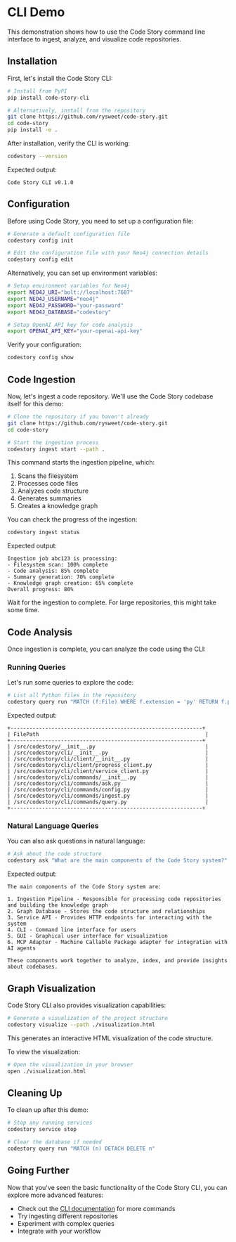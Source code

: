 # CLI Demo

This demonstration shows how to use the Code Story command line interface to ingest, analyze, and visualize code repositories.

## Installation

First, let's install the Code Story CLI:

```bash
# Install from PyPI
pip install code-story-cli

# Alternatively, install from the repository
git clone https://github.com/rysweet/code-story.git
cd code-story
pip install -e .
```

After installation, verify the CLI is working:

```bash
codestory --version
```

Expected output:
```
Code Story CLI v0.1.0
```

## Configuration

Before using Code Story, you need to set up a configuration file:

```bash
# Generate a default configuration file
codestory config init

# Edit the configuration file with your Neo4j connection details
codestory config edit
```

Alternatively, you can set up environment variables:

```bash
# Setup environment variables for Neo4j
export NEO4J_URI="bolt://localhost:7687"
export NEO4J_USERNAME="neo4j"
export NEO4J_PASSWORD="your-password"
export NEO4J_DATABASE="codestory"

# Setup OpenAI API key for code analysis
export OPENAI_API_KEY="your-openai-api-key"
```

Verify your configuration:

```bash
codestory config show
```

## Code Ingestion

Now, let's ingest a code repository. We'll use the Code Story codebase itself for this demo:

```bash
# Clone the repository if you haven't already
git clone https://github.com/rysweet/code-story.git
cd code-story

# Start the ingestion process
codestory ingest start --path .
```

This command starts the ingestion pipeline, which:
1. Scans the filesystem
2. Processes code files
3. Analyzes code structure
4. Generates summaries
5. Creates a knowledge graph

You can check the progress of the ingestion:

```bash
codestory ingest status
```

Expected output:
```
Ingestion job abc123 is processing:
- Filesystem scan: 100% complete
- Code analysis: 85% complete
- Summary generation: 70% complete
- Knowledge graph creation: 65% complete
Overall progress: 80%
```

Wait for the ingestion to complete. For large repositories, this might take some time.

## Code Analysis

Once ingestion is complete, you can analyze the code using the CLI:

### Running Queries

Let's run some queries to explore the code:

```bash
# List all Python files in the repository
codestory query run "MATCH (f:File) WHERE f.extension = 'py' RETURN f.path AS FilePath ORDER BY FilePath LIMIT 10"
```

Expected output:
```
+-------------------------------------------------------------+
| FilePath                                                     |
+-------------------------------------------------------------+
| /src/codestory/__init__.py                                   |
| /src/codestory/cli/__init__.py                               |
| /src/codestory/cli/client/__init__.py                        |
| /src/codestory/cli/client/progress_client.py                 |
| /src/codestory/cli/client/service_client.py                  |
| /src/codestory/cli/commands/__init__.py                      |
| /src/codestory/cli/commands/ask.py                           |
| /src/codestory/cli/commands/config.py                        |
| /src/codestory/cli/commands/ingest.py                        |
| /src/codestory/cli/commands/query.py                         |
+-------------------------------------------------------------+
```

### Natural Language Queries

You can also ask questions in natural language:

```bash
# Ask about the code structure
codestory ask "What are the main components of the Code Story system?"
```

Expected output:
```
The main components of the Code Story system are:

1. Ingestion Pipeline - Responsible for processing code repositories and building the knowledge graph
2. Graph Database - Stores the code structure and relationships
3. Service API - Provides HTTP endpoints for interacting with the system
4. CLI - Command line interface for users
5. GUI - Graphical user interface for visualization
6. MCP Adapter - Machine Callable Package adapter for integration with AI agents

These components work together to analyze, index, and provide insights about codebases.
```

## Graph Visualization

Code Story CLI also provides visualization capabilities:

```bash
# Generate a visualization of the project structure
codestory visualize --path ./visualization.html
```

This generates an interactive HTML visualization of the code structure.

To view the visualization:

```bash
# Open the visualization in your browser
open ./visualization.html
```

## Cleaning Up

To clean up after this demo:

```bash
# Stop any running services
codestory service stop

# Clear the database if needed
codestory query run "MATCH (n) DETACH DELETE n"
```

## Going Further

Now that you've seen the basic functionality of the Code Story CLI, you can explore more advanced features:

- Check out the [CLI documentation](../user_guides/cli_guide.md) for more commands
- Try ingesting different repositories
- Experiment with complex queries
- Integrate with your workflow